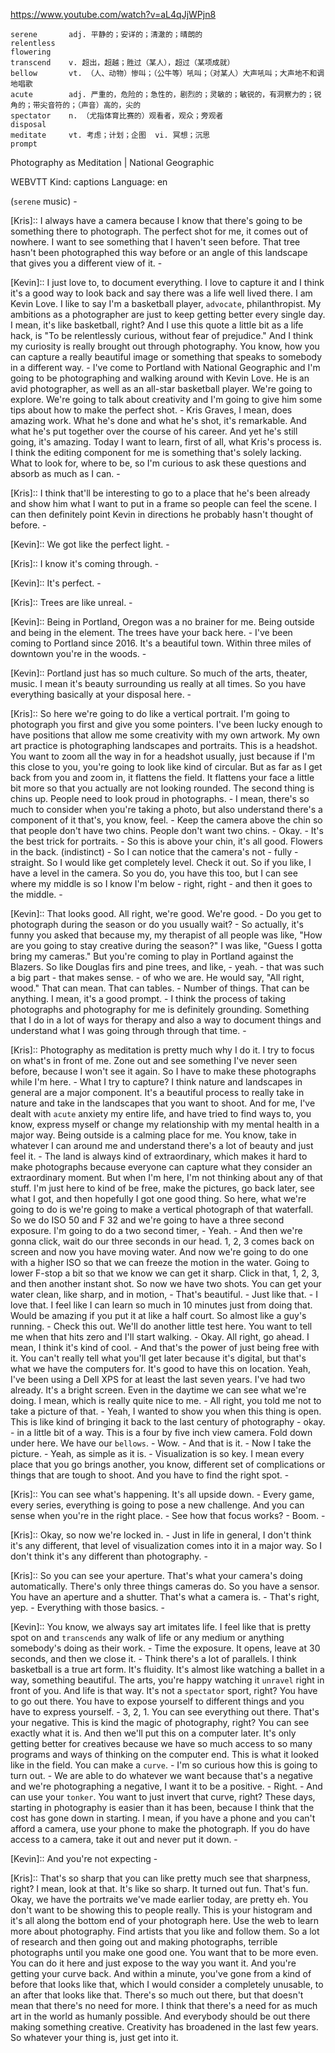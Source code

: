 https://www.youtube.com/watch?v=aL4qJjWPjn8

```
serene       adj. 平静的；安详的；清澈的；晴朗的
relentless  
flowering  
transcend    v. 超出，超越；胜过（某人），超过（某项成就）  
bellow       vt. （人、动物）惨叫；（公牛等）吼叫；（对某人）大声吼叫；大声地不和调地唱歌
acute        adj. 严重的，危险的；急性的，剧烈的；灵敏的；敏锐的，有洞察力的；锐角的；带尖音符的；（声音）高的，尖的  
spectator    n. （尤指体育比赛的）观看者，观众；旁观者
disposal    
meditate     vt. 考虑；计划；企图  vi. 冥想；沉思
prompt  
```

Photography as Meditation | National Geographic

WEBVTT Kind: captions Language: en 

(`serene` music) - 

[Kris]:: I always have a camera because I know that there's going to be something there to photograph. The perfect shot for me, it comes out of nowhere. I want to see something that I haven't seen before. That tree hasn't been photographed this way before or an angle of this landscape that gives you a different view of it. - 

[Kevin]:: I just love to, to document everything. I love to capture it and I think it's a good way to look back and say there was a life well lived there. I am Kevin Love. I like to say I'm a basketball player, `advocate`, philanthropist. My ambitions as a photographer are just to keep getting better every single day. I mean, it's like basketball, right? And I use this quote a little bit as a life hack, is "To be relentlessly curious, without fear of prejudice." And I think my curiosity is really brought out through photography. You know, how you can capture a really beautiful image or something that speaks to somebody in a different way. - I've come to Portland with National Geographic and I'm going to be photographing and walking around with Kevin Love. He is an avid photographer, as well as an all-star basketball player. We're going to explore. We're going to talk about creativity and I'm going to give him some tips about how to make the perfect shot. - Kris Graves, I mean, does amazing work. What he's done and what he's shot, it's remarkable. And what he's put together over the course of his career. And yet he's still going, it's amazing. Today I want to learn, first of all, what Kris's process is. I think the editing component for me is something that's solely lacking. What to look for, where to be, so I'm curious to ask these questions and absorb as much as I can. - 

[Kris]:: I think that'll be interesting to go to a place that he's been already and show him what I want to put in a frame so people can feel the scene. I can then definitely point Kevin in directions he probably hasn't thought of before. - 

[Kevin]:: We got like the perfect light. - 

[Kris]:: I know it's coming through. - 

[Kevin]:: It's perfect. - 

[Kris]:: Trees are like unreal. - 

[Kevin]:: Being in Portland, Oregon was a no brainer for me. Being outside and being in the element. The trees have your back here. - I've been coming to Portland since 2016. It's a beautiful town. Within three miles of downtown you're in the woods. - 

[Kevin]:: Portland just has so much culture. So much of the arts, theater, music. I mean it's beauty surrounding us really at all times. So you have everything basically at your disposal here. - 

[Kris]:: So here we're going to do like a vertical portrait. I'm going to photograph you first and give you some pointers. I've been lucky enough to have positions that allow me some creativity with my own artwork. My own art practice is photographing landscapes and portraits. This is a headshot. You want to zoom all the way in for a headshot usually, just because if I'm this close to you, you're going to look like kind of circular. But as far as I get back from you and zoom in, it flattens the field. It flattens your face a little bit more so that you actually are not looking rounded. The second thing is chins up. People need to look proud in photographs. - I mean, there's so much to consider when you're taking a photo, but also understand there's a component of it that's, you know, feel. - Keep the camera above the chin so that people don't have two chins. People don't want two chins. - Okay. - It's the best trick for portraits. - So this is above your chin, it's all good. Flowers in the back. (indistinct) - So I can notice that the camera's not - fully - straight. So I would like get completely level. Check it out. So if you like, I have a level in the camera. So you do, you have this too, but I can see where my middle is so I know I'm below - right, right - and then it goes to the middle. - 

[Kevin]:: That looks good. All right, we're good. We're good. - Do you get to photograph during the season or do you usually wait? - So actually, it's funny you asked that because my, my therapist of all people was like, "How are you going to stay creative during the season?" I was like, "Guess I gotta bring my cameras." But you're coming to play in Portland against the Blazers. So like Douglas firs and pine trees, and like, - yeah. - that was such a big part - that makes sense. - of who we are. He would say, "All right, wood." That can mean. That can tables. - Number of things. That can be anything. I mean, it's a good prompt. - I think the process of taking photographs and photography for me is definitely grounding. Something that I do in a lot of ways for therapy and also a way to document things and understand what I was going through through that time. - 

[Kris]:: Photography as meditation is pretty much why I do it. I try to focus on what's in front of me. Zone out and see something I've never seen before, because I won't see it again. So I have to make these photographs while I'm here. - What I try to capture? I think nature and landscapes in general are a major component. It's a beautiful process to really take in nature and take in the landscapes that you want to shoot. And for me, I've dealt with `acute` anxiety my entire life, and have tried to find ways to, you know, express myself or change my relationship with my mental health in a major way. Being outside is a calming place for me. You know, take in whatever I can around me and understand there's a lot of beauty and just feel it. - The land is always kind of extraordinary, which makes it hard to make photographs because everyone can capture what they consider an extraordinary moment. But when I'm here, I'm not thinking about any of that stuff. I'm just here to kind of be free, make the pictures, go back later, see what I got, and then hopefully I got one good thing. So here, what we're going to do is we're going to make a vertical photograph of that waterfall. So we do ISO 50 and F 32 and we're going to have a three second exposure. I'm going to do a two second timer, - Yeah. - And then we're gonna click, wait do our three seconds in our head. 1, 2, 3 comes back on screen and now you have moving water. And now we're going to do one with a higher ISO so that we can freeze the motion in the water. Going to lower F-stop a bit so that we know we can get it sharp. Click in that, 1, 2, 3, and then another instant shot. So now we have two shots. You can get your water clean, like sharp, and in motion, - That's beautiful. - Just like that. - I love that. I feel like I can learn so much in 10 minutes just from doing that. Would be amazing if you put it at like a half court. So almost like a guy's running. - Check this out. We'll do another little test here. You want to tell me when that hits zero and I'll start walking. - Okay. All right, go ahead. I mean, I think it's kind of cool. - And that's the power of just being free with it. You can't really tell what you'll get later because it's digital, but that's what we have the computers for. It's good to have this on location. Yeah, I've been using a Dell XPS for at least the last seven years. I've had two already. It's a bright screen. Even in the daytime we can see what we're doing. I mean, which is really quite nice to me. - All right, you told me not to take a picture of that. - Yeah, I wanted to show you when this thing is open. This is like kind of bringing it back to the last century of photography - okay. - in a little bit of a way. This is a four by five inch view camera. Fold down under here. We have our `bellows`. - Wow. - And that is it. - Now I take the picture. - Yeah, as simple as it is. - Visualization is so key. I mean every place that you go brings another, you know, different set of complications or things that are tough to shoot. And you have to find the right spot. - 

[Kris]:: You can see what's happening. It's all upside down. - Every game, every series, everything is going to pose a new challenge. And you can sense when you're in the right place. - See how that focus works? - Boom. - 

[Kris]:: Okay, so now we're locked in. - Just in life in general, I don't think it's any different, that level of visualization comes into it in a major way. So I don't think it's any different than photography. - 

[Kris]:: So you can see your aperture. That's what your camera's doing automatically. There's only three things cameras do. So you have a sensor. You have an aperture and a shutter. That's what a camera is. - That's right, yep. - Everything with those basics. - 

[Kevin]:: You know, we always say art imitates life. I feel like that is pretty spot on and `transcends` any walk of life or any medium or anything somebody's doing as their work. - Time the exposure. It opens, leave at 30 seconds, and then we close it. - Think there's a lot of parallels. I think basketball is a true art form. It's fluidity. It's almost like watching a ballet in a way, something beautiful. The arts, you're happy watching it `unravel` right in front of you. And life is that way. It's not a `spectator` sport, right? You have to go out there. You have to expose yourself to different things and you have to express yourself. - 3, 2, 1. You can see everything out there. That's your negative. This is kind the magic of photography, right? You can see exactly what it is. And then we'll put this on a computer later. It's only getting better for creatives because we have so much access to so many programs and ways of thinking on the computer end. This is what it looked like in the field. You can make a `curve`. - I'm so curious how this is going to turn out. - We are able to do whatever we want because that's a negative and we're photographing a negative, I want it to be a positive. - Right. - And can use your `tonker`. You want to just invert that curve, right? These days, starting in photography is easier than it has been, because I think that the cost has gone down in starting. I mean, if you have a phone and you can't afford a camera, use your phone to make the photograph. If you do have access to a camera, take it out and never put it down. - 

[Kevin]:: And you're not expecting - 

[Kris]:: That's so sharp that you can like pretty much see that sharpness, right? I mean, look at that. It's like so sharp. It turned out fun. That's fun. Okay, we have the portraits we've made earlier today, are pretty eh. You don't want to be showing this to people really. This is your histogram and it's all along the bottom end of your photograph here. Use the web to learn more about photography. Find artists that you like and follow them. So a lot of research and then going out and making photographs, terrible photographs until you make one good one. You want that to be more even. You can do it here and just expose to the way you want it. And you're getting your curve back. And within a minute, you've gone from a kind of before that looks like that, which I would consider a completely unusable, to an after that looks like that. There's so much out there, but that doesn't mean that there's no need for more. I think that there's a need for as much art in the world as humanly possible. And everybody should be out there making something creative. Creativity has broadened in the last few years. So whatever your thing is, just get into it. 